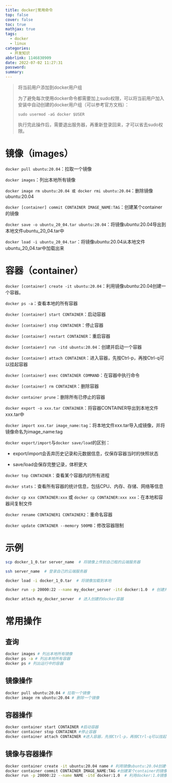 ```yaml
---
title: docker|常用命令
top: false
cover: false
toc: true
mathjax: true
tags:
  - docker
  - linux
categories:
  - 开发知识
abbrlink: 1146830909
date: 2022-07-02 11:27:31
password:
summary:
---
```


> 将当前用户添加到docker用户组
>
> 为了避免每次使用docker命令都需要加上sudo权限，可以将当前用户加入安装中自动创建的docker用户组（可以参考官方文档）：
>
> `sudo usermod -aG docker $USER`
>
> 执行完此操作后，需要退出服务器，再重新登录回来，才可以省去sudo权限。

# 镜像（images）

`docker pull ubuntu:20.04`：拉取一个镜像

`docker images`：列出本地所有镜像

`docker image rm ubuntu:20.04 或 docker rmi ubuntu:20.04`：删除镜像ubuntu:20.04

`docker [container] commit CONTAINER IMAGE_NAME:TAG`：创建某个container的镜像

`docker save -o ubuntu_20_04.tar ubuntu:20.04`：将镜像ubuntu:20.04导出到本地文件ubuntu_20_04.tar中

`docker load -i ubuntu_20_04.tar`：将镜像ubuntu:20.04从本地文件ubuntu_20_04.tar中加载出来

# 容器（container）

`docker [container] create -it ubuntu:20.04`：利用镜像ubuntu:20.04创建一个容器。

`docker ps -a`：查看本地的所有容器

`docker [container] start CONTAINER`：启动容器

`docker [container] stop CONTAINER`：停止容器

`docker [container] restart CONTAINER`：重启容器

`docker [contaienr] run -itd ubuntu:20.04`：创建并启动一个容器

`docker [container] attach CONTAINER`：进入容器，先按Ctrl-p，再按Ctrl-q可以挂起容器

`docker [container] exec CONTAINER COMMAND`：在容器中执行命令

`docker [container] rm CONTAINER`：删除容器

`docker container prune`：删除所有已停止的容器

`docker export -o xxx.tar CONTAINER`：将容器CONTAINER导出到本地文件xxx.tar中

`docker import xxx.tar image_name:tag`：将本地文件xxx.tar导入成镜像，并将镜像命名为image_name:tag

`docker export/import`与`docker save/load`的区别：

- export/import会丢弃历史记录和元数据信息，仅保存容器当时的快照状态

- save/load会保存完整记录，体积更大

`docker top CONTAINER`：查看某个容器内的所有进程

`docker stats`：查看所有容器的统计信息，包括CPU、内存、存储、网络等信息

`docker cp xxx CONTAINER:xxx` 或 `docker cp CONTAINER:xxx xxx`：在本地和容器间复制文件

`docker rename CONTAINER1 CONTAINER2`：重命名容器

`docker update CONTAINER --memory 500MB`：修改容器限制

# 示例



```bash
scp docker_1_0.tar server_name  # 将镜像上传到自己租的云端服务器

ssh server_name  # 登录自己的云端服务器

docker load -i docker_1_0.tar  # 将镜像加载到本地

docker run -p 20000:22 --name my_docker_server -itd docker:1.0  # 创建并运行docker:1.0镜像, 20000端口映射到22

docker attach my_docker_server  # 进入创建的docker容器
```



# 常用操作

## 查询

```bash
docker images # 列出本地所有镜像
docker ps -a # 列出本地所有容器
docker ps # 列出运行中的容器
```

## 镜像操作

```bash
docker pull ubuntu:20.04 # 拉取一个镜像
docker image rm ubuntu:20.04 # 删除一个镜像

```



## 容器操作

```bash
docker container start CONTAINER #启动容器
docker container stop CONTAINER #停止容器
docker container attach CONTAINER #进入容器，先按Ctrl-p，再按Ctrl-q可以挂起容器(容器必须启动才可进入)
```



## 镜像与容器操作

```bash
docker container create -it ubuntu:20.04 name # 利用镜像ubuntu:20.04创建一个名为name的容器
docker container commit CONTAINER IMAGE_NAME:TAG #创建某个container的镜像
docker run -p 20000:22 --name NAME -itd docker:1.0  # 利用docker:1.0镜像创建一个名为NAME的容器并运行容器, 并将主机20000端口映射到容器22
```

